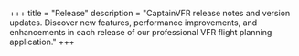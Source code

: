 +++
title = "Release"
description = "CaptainVFR release notes and version updates. Discover new features, performance improvements, and enhancements in each release of our professional VFR flight planning application."
+++